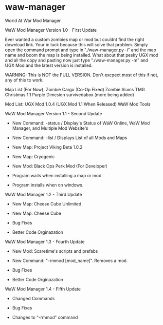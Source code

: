 # waw-manager
World At War Mod Manager

WaW Mod Manager Version 1.0 - First Update

Ever wanted a custom zombies map or mod but couldnt find the right download link.
Your in luck because this will solve that problem. Simply open the command prompt
and type in "./waw-manager.py -i" and the map name and boom the map is being installed.
What about that pesky UGX mod and all the copy and pasting now just type "./waw-manager.py -m"
and UGX Mod and the latest version is installed.

WARNING: This is NOT the FULL VERSION. Don't excpect most of this if not, any of this to work.


Map List (For Now):
Zombie Cargo (Co-Op Fixed)
Zombie Slums
TMG Christmas 1.1
Purple Dimesion
survivedabox
(more being added)

Mod List:
UGX Mod 1.0.4 (UGX Mod 1.1 When Released)
WaW Mod Tools

WaW Mod Manager Version 1.1 - Second Update

- New Command: -status / Display's Status of WaW Online, WaW Mod Manager, and Multiple Mod Website's
- New Command: -list  / Displays List of all Mods and Maps

- New Map: Project Viking Beta 1.0.2
- New Map: Cryogenic

- New Mod: Black Ops Perk Mod (For Developer)

- Program waits when installing a map or mod
- Program installs when on windows.

WaW Mod Manager 1.2 - Third Update

- New Map: Cheese Cube Unlimited
- New Map: Cheese Cube

- Bug Fixes

- Better Code Orginazation

WaW Mod Manager 1.3 - Fourth Update

- New Mod: Scaretime's scripts and prefabs

- New Command: "-rmmod [mod_name]". Removes a mod.

- Bug Fixes

- Better Code Orginazation

WaW Mod Manager 1.4 - Fifth Update

- Changed Commands

- Bug Fixes

- Changes to "-rmmod" command 








